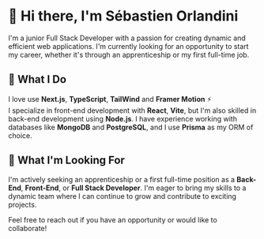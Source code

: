 # 👋 Hi there, I'm Sébastien Orlandini

I'm a junior Full Stack Developer with a passion for creating dynamic and efficient web applications. I'm currently looking for an opportunity to start my career, whether it's through an apprenticeship or my first full-time job.

## 🚀 What I Do
I love use **Next.js**, **TypeScript**, **TailWind** and **Framer Motion** ⚡️  
I specialize in front-end development with **React**, **Vite**, but I'm also skilled in back-end development using **Node.js**. I have experience working with databases like **MongoDB** and **PostgreSQL**, and I use **Prisma** as my ORM of choice.

## 🎯 What I'm Looking For

I'm actively seeking an apprenticeship or a first full-time position as a **Back-End**, **Front-End**, or **Full Stack Developer**. I'm eager to bring my skills to a dynamic team where I can continue to grow and contribute to exciting projects.

Feel free to reach out if you have an opportunity or would like to collaborate!
